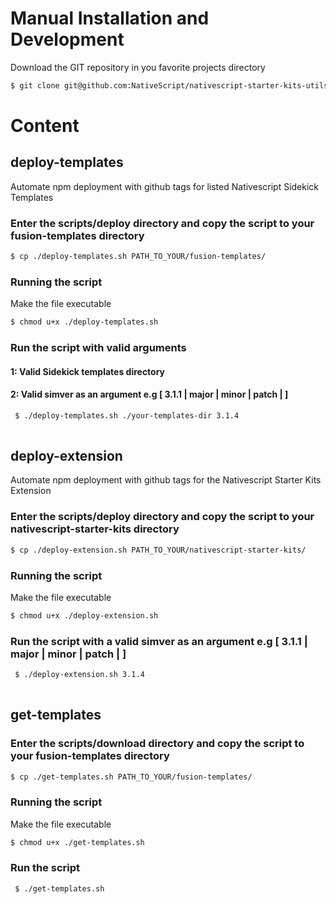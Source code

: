 # Manual Installation and Development

Download the GIT repository in you favorite projects directory

```bash
$ git clone git@github.com:NativeScript/nativescript-starter-kits-utils.git

```

# Content

## deploy-templates
Automate npm deployment with github tags for listed Nativescript Sidekick Templates 

### Enter the scripts/deploy directory and copy the script to your fusion-templates directory

 ```bash
 $ cp ./deploy-templates.sh PATH_TO_YOUR/fusion-templates/
 
 ```
 
 ### Running the script 
 
 Make the file executable 


 ```bash
 $ chmod u+x ./deploy-templates.sh
 
 ```
 
 ### Run the script with valid arguments
  
 #### 1: Valid Sidekick templates directory
 #### 2: Valid simver as an argument e.g [ 3.1.1 | major | minor | patch | ]

```bash
 $ ./deploy-templates.sh ./your-templates-dir 3.1.4
 
 ```

## deploy-extension
Automate npm deployment with github tags for the Nativescript Starter Kits Extension

### Enter the scripts/deploy directory and copy the script to your nativescript-starter-kits directory

 ```bash
 $ cp ./deploy-extension.sh PATH_TO_YOUR/nativescript-starter-kits/
 
 ```
 
 ### Running the script 
 
 Make the file executable 


 ```bash
 $ chmod u+x ./deploy-extension.sh
 
 ```
 
 ### Run the script with a valid simver as an argument e.g [ 3.1.1 | major | minor | patch | ]

```bash
 $ ./deploy-extension.sh 3.1.4
 
 ```
 
## get-templates
### Enter the scripts/download directory and copy the script to your fusion-templates directory

 ```bash
 $ cp ./get-templates.sh PATH_TO_YOUR/fusion-templates/
 
 ```
 
 ### Running the script 
 
 Make the file executable 


 ```bash
 $ chmod u+x ./get-templates.sh
 
 ```
 
 ### Run the script 

```bash
 $ ./get-templates.sh
 
 ```
